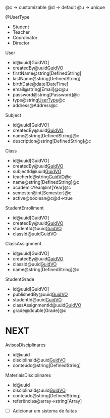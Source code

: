 @c -> customizable
@d -> default
@u -> unique

@UserType
- Student
- Teacher
- Coordinator
- Director

User
- id@uuid[GuidVO]
- createdBy@uuid[GuidVO](User.id[WHERE:type=Director][IF:User.Length=0_THEN:createdBy=this.id])
- firstName@string[DefinedString]
- lastName@string[DefinedString]
- birthDate@date[DateTime]
- email@string[Email]@c@u
- password@string[Password]@c
- type@string[UserType]([IF:User.Length=0_THEN:type=Director])@c
- address@Address@c

Subject
- id@uuid[GuidVO]
- createdBy@uuid[GuidVO](User.id[WHERE:type=Coordinator])
- name@string[DefinedString]@c
- description@string[DefinedString]@c

Class
- id@uuid[GuidVO]
- createdBy@uuid[GuidVO](User.id[WHERE:type=Coordinator])
- subjectId@uuid[GuidVO](Subject.id)
- teacherId@string[GuidVO](User.id[WHERE:type=Teacher])@c
- name@string[DefinedString]@c
- academicYear@int[Year]@c
- semester@int[Semester]@c
- active@boolean@c@d->true

StudentEnrollment
- id@uuid[GuidVO]
- createdBy@uuid[GuidVO](User.id[WHERE:type=Coordinator])
- studentId@uuid[GuidVO](User.id[WHERE:type=Student])
- classId@uuid[GuidVO](Class.id)

ClassAssignment
- id@uuid[GuidVO]
- createdBy@uuid[GuidVO](User.id[WHERE:type=Coordinator])
- classId@uuid[GuidVO](Class.id)
- name@string[DefinedString]@c

StudentGrade
- id@uuid[GuidVO]
- publishedBy@uuid[GuidVO](User.id[WHERE:type=Teacher])
- studentId@uuid[GuidVO](User.id[WHERE:type=Student])
- classAssignmentId@uuid[GuidVO](ClassAssignment.id)
- grade@double[Grade]@c

# NEXT
AvisosDisciplinares
- id@uuid
- disciplinaId@uuid[GuidVO](Disciplina.id)
- conteúdo@string[DefinedString]

MateriaisDisciplinares
- id@uuid
- disciplinaId@uuid[GuidVO](Disciplina.id)
- conteúdo@string[DefinedString]
- referências@array->string[Array<Link>]

- [ ] Adicionar um sistema de faltas